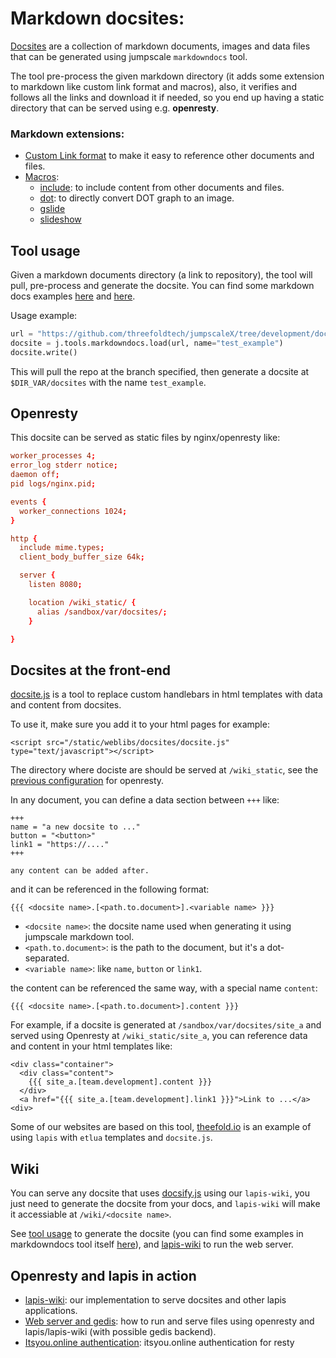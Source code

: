 # Markdown docsites:

[Docsites](docsites/README.md) are a collection of markdown documents, images and data files that can be generated using jumpscale `markdowndocs` tool.

The tool pre-process the given markdown directory (it adds some extension to markdown like custom link format and macros), also, it verifies and follows all the links and download it if needed, so you end up having a static directory that can be served using e.g. **openresty**.

### Markdown extensions:
* [Custom Link format](docsites/links.md) to make it easy to reference other documents and files.
* [Macros](docsites/macros/README.md):
    * [include](docsites/macros/include.md): to include content from other documents and files.
    * [dot](docsites/macros/dot.md): to directly convert DOT graph to an image.
    * [gslide](docsites/macros/gslide.md)
    * [slideshow](docsites/macros/slideshow.md)

## Tool usage

Given a markdown documents directory (a link to repository), the tool will pull, pre-process and generate the docsite.
You can find some markdown docs examples [here](https://github.com/threefoldtech/jumpscale_weblibs/tree/master/docsites_examples) and [here](https://github.com/threefoldtech/jumpscaleX/tree/development/docs/tools/wiki/docsites/examples/docs).

Usage example:

```python
url = "https://github.com/threefoldtech/jumpscaleX/tree/development/docs/tools/wiki/docsites/examples/docs"
docsite = j.tools.markdowndocs.load(url, name="test_example")
docsite.write()
```

This will pull the repo at the branch specified, then generate a docsite at `$DIR_VAR/docsites` with the name `test_example`.


## Openresty
This docsite can be served as static files by nginx/openresty like:

```conf
worker_processes 4;
error_log stderr notice;
daemon off;
pid logs/nginx.pid;

events {
  worker_connections 1024;
}

http {
  include mime.types;
  client_body_buffer_size 64k;

  server {
    listen 8080;

    location /wiki_static/ {
      alias /sandbox/var/docsites/;
    }

}
```

## Docsites at the front-end
[docsite.js](https://github.com/threefoldtech/jumpscale_weblibs/blob/master/static/docsites/docsite.js) is a tool to replace custom handlebars in html templates with data and content from docsites.

To use it, make sure you add it to your html pages for example:

`<script src="/static/weblibs/docsites/docsite.js" type="text/javascript"></script>`

The directory where dociste are should be served at `/wiki_static`, see the [previous configuration](#Openresty) for openresty.

In any document, you can define a data section between `+++` like:

```
+++
name = "a new docsite to ..."
button = "<button>"
link1 = "https://...."
+++

any content can be added after.
```

and it can be referenced in the following format:

```
{{{ <docsite name>.[<path.to.document>].<variable name> }}}
```

* `<docsite name>`: the docsite name used when generating it using jumpscale markdown tool.
* `<path.to.document>`: is the path to the document, but it's a dot-separated.
* `<variable name>`: like `name`, `button` or `link1`.

the content can be referenced the same way, with a special name `content`:

```
{{{ <docsite name>.[<path.to.document>].content }}}
```

For example, if a docsite is generated at `/sandbox/var/docsites/site_a` and served using Openresty at `/wiki_static/site_a`, you can reference data and content in your html templates like:

```
<div class="container">
  <div class="content">
    {{{ site_a.[team.development].content }}}
  </div>
  <a href="{{{ site_a.[team.development].link1 }}}">Link to ...</a>
<div>
```

Some of our websites are based on this tool, [theefold.io](https://github.com/threefoldfoundation/www_threefold_lapis) is an example of using `lapis` with `etlua` templates and `docsite.js`.

## Wiki
You can serve any docsite that uses [docsify.js](https://docsify.js.org/#/?id=docsify) using our `lapis-wiki`, you just need to generate the docsite from your docs, and `lapis-wiki` will make it accessiable at `/wiki/<docsite name>`.

See [tool usage](#Tool-usage) to generate the docsite (you can find some examples in markdowndocs tool itself [here](https://github.com/threefoldtech/jumpscaleX/blob/development/Jumpscale/tools/markdowndocs/MarkDownDocs.py#L283)), and [lapis-wiki](https://github.com/threefoldfoundation/lapis-wiki) to run the web server.

## Openresty and lapis in action
* [lapis-wiki](https://github.com/threefoldfoundation/lapis-wiki): our implementation to serve docsites and other lapis applications.
* [Web server and gedis](https://github.com/threefoldtech/digitalmeX/tree/development/docs/webserver): how to run and serve files using openresty and lapis/lapis-wiki (with possible gedis backend).
* [Itsyou.online authentication](../../../Jumpscale/builder/web/docs/resty_iyo.md): itsyou.online authentication for resty
